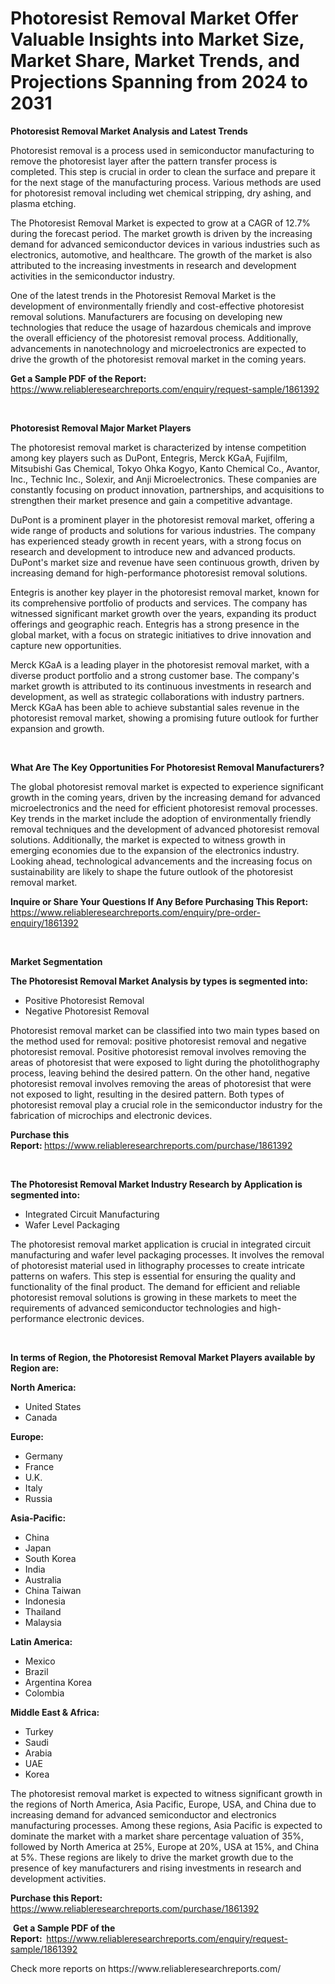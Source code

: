 <p><h1>Photoresist Removal Market Offer Valuable Insights into Market Size, Market Share, Market Trends, and Projections Spanning from 2024 to 2031</h1></p><p><strong>Photoresist Removal Market Analysis and Latest Trends</strong></p>
<p><p>Photoresist removal is a process used in semiconductor manufacturing to remove the photoresist layer after the pattern transfer process is completed. This step is crucial in order to clean the surface and prepare it for the next stage of the manufacturing process. Various methods are used for photoresist removal including wet chemical stripping, dry ashing, and plasma etching.</p><p>The Photoresist Removal Market is expected to grow at a CAGR of 12.7% during the forecast period. The market growth is driven by the increasing demand for advanced semiconductor devices in various industries such as electronics, automotive, and healthcare. The growth of the market is also attributed to the increasing investments in research and development activities in the semiconductor industry.</p><p>One of the latest trends in the Photoresist Removal Market is the development of environmentally friendly and cost-effective photoresist removal solutions. Manufacturers are focusing on developing new technologies that reduce the usage of hazardous chemicals and improve the overall efficiency of the photoresist removal process. Additionally, advancements in nanotechnology and microelectronics are expected to drive the growth of the photoresist removal market in the coming years.</p></p>
<p><strong>Get a Sample PDF of the Report:&nbsp;</strong> <a href="https://www.reliableresearchreports.com/enquiry/request-sample/1861392">https://www.reliableresearchreports.com/enquiry/request-sample/1861392</a></p>
<p>&nbsp;</p>
<p><strong>Photoresist Removal Major Market Players</strong></p>
<p><p>The photoresist removal market is characterized by intense competition among key players such as DuPont, Entegris, Merck KGaA, Fujifilm, Mitsubishi Gas Chemical, Tokyo Ohka Kogyo, Kanto Chemical Co., Avantor, Inc., Technic Inc., Solexir, and Anji Microelectronics. These companies are constantly focusing on product innovation, partnerships, and acquisitions to strengthen their market presence and gain a competitive advantage.</p><p>DuPont is a prominent player in the photoresist removal market, offering a wide range of products and solutions for various industries. The company has experienced steady growth in recent years, with a strong focus on research and development to introduce new and advanced products. DuPont's market size and revenue have seen continuous growth, driven by increasing demand for high-performance photoresist removal solutions.</p><p>Entegris is another key player in the photoresist removal market, known for its comprehensive portfolio of products and services. The company has witnessed significant market growth over the years, expanding its product offerings and geographic reach. Entegris has a strong presence in the global market, with a focus on strategic initiatives to drive innovation and capture new opportunities.</p><p>Merck KGaA is a leading player in the photoresist removal market, with a diverse product portfolio and a strong customer base. The company's market growth is attributed to its continuous investments in research and development, as well as strategic collaborations with industry partners. Merck KGaA has been able to achieve substantial sales revenue in the photoresist removal market, showing a promising future outlook for further expansion and growth.</p></p>
<p>&nbsp;</p>
<p><strong>What Are The Key Opportunities For Photoresist Removal Manufacturers?</strong></p>
<p><p>The global photoresist removal market is expected to experience significant growth in the coming years, driven by the increasing demand for advanced microelectronics and the need for efficient photoresist removal processes. Key trends in the market include the adoption of environmentally friendly removal techniques and the development of advanced photoresist removal solutions. Additionally, the market is expected to witness growth in emerging economies due to the expansion of the electronics industry. Looking ahead, technological advancements and the increasing focus on sustainability are likely to shape the future outlook of the photoresist removal market.</p></p>
<p><strong>Inquire or Share Your Questions If Any Before Purchasing This Report:</strong> <a href="https://www.reliableresearchreports.com/enquiry/pre-order-enquiry/1861392">https://www.reliableresearchreports.com/enquiry/pre-order-enquiry/1861392</a></p>
<p>&nbsp;</p>
<p><strong>Market Segmentation</strong></p>
<p><strong>The Photoresist Removal Market Analysis by types is segmented into:</strong></p>
<p><ul><li>Positive Photoresist Removal</li><li>Negative Photoresist Removal</li></ul></p>
<p><p>Photoresist removal market can be classified into two main types based on the method used for removal: positive photoresist removal and negative photoresist removal. Positive photoresist removal involves removing the areas of photoresist that were exposed to light during the photolithography process, leaving behind the desired pattern. On the other hand, negative photoresist removal involves removing the areas of photoresist that were not exposed to light, resulting in the desired pattern. Both types of photoresist removal play a crucial role in the semiconductor industry for the fabrication of microchips and electronic devices.</p></p>
<p><strong>Purchase this Report:&nbsp;</strong><a href="https://www.reliableresearchreports.com/purchase/1861392">https://www.reliableresearchreports.com/purchase/1861392</a></p>
<p>&nbsp;</p>
<p><strong>The Photoresist Removal Market Industry Research by Application is segmented into:</strong></p>
<p><ul><li>Integrated Circuit Manufacturing</li><li>Wafer Level Packaging</li></ul></p>
<p><p>The photoresist removal market application is crucial in integrated circuit manufacturing and wafer level packaging processes. It involves the removal of photoresist material used in lithography processes to create intricate patterns on wafers. This step is essential for ensuring the quality and functionality of the final product. The demand for efficient and reliable photoresist removal solutions is growing in these markets to meet the requirements of advanced semiconductor technologies and high-performance electronic devices.</p></p>
<p>&nbsp;</p>
<p><strong>In terms of Region, the Photoresist Removal Market Players available by Region are:</strong></p>
<p>
    <p> <strong> North America: </strong>
        <ul>
            <li>United States</li>
            <li>Canada</li>
        </ul>
        </p> 
    <p> <strong> Europe: </strong>
        <ul>
            <li>Germany</li>
            <li>France</li>
            <li>U.K.</li>
            <li>Italy</li>
            <li>Russia</li>
        </ul>
        </p> 
    <p> <strong> Asia-Pacific: </strong>
        <ul>
            <li>China</li>
            <li>Japan</li>
            <li>South Korea</li>
            <li>India</li>
            <li>Australia</li>
            <li>China Taiwan</li>
            <li>Indonesia</li>
            <li>Thailand</li>
            <li>Malaysia</li>
        </ul>
        </p> 
    <p> <strong> Latin America: </strong>
        <ul>
            <li>Mexico</li>
            <li>Brazil</li>
            <li>Argentina Korea</li>
            <li>Colombia</li>
        </ul>
        </p> 
    <p> <strong> Middle East & Africa: </strong>
        <ul>
            <li>Turkey</li>
            <li>Saudi</li>
            <li>Arabia</li>
            <li>UAE</li>
            <li>Korea</li>
        </ul>
    </p>
    </p>
<p><p>The photoresist removal market is expected to witness significant growth in the regions of North America, Asia Pacific, Europe, USA, and China due to increasing demand for advanced semiconductor and electronics manufacturing processes. Among these regions, Asia Pacific is expected to dominate the market with a market share percentage valuation of 35%, followed by North America at 25%, Europe at 20%, USA at 15%, and China at 5%. These regions are likely to drive the market growth due to the presence of key manufacturers and rising investments in research and development activities.</p></p>
<p><strong>Purchase this Report: </strong><a href="https://www.reliableresearchreports.com/purchase/1861392">https://www.reliableresearchreports.com/purchase/1861392</a></p>
<p>&nbsp;<strong>Get a Sample PDF of the Report:&nbsp;&nbsp;</strong><a href="https://www.reliableresearchreports.com/enquiry/request-sample/1861392">https://www.reliableresearchreports.com/enquiry/request-sample/1861392</a></p>
<p><strong></strong></p>
<p>Check more reports on https://www.reliableresearchreports.com/</p>